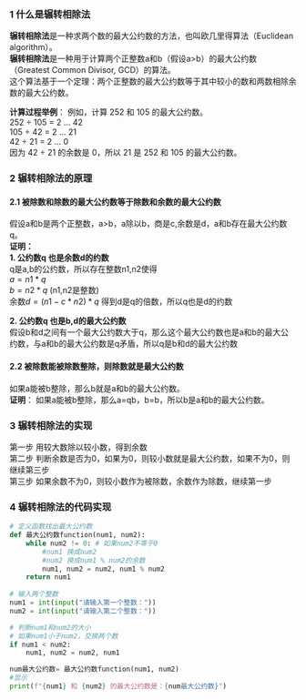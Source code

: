 ### 1 什么是辗转相除法

**辗转相除法**是一种求两个数的最大公约数的方法，也叫欧几里得算法（Euclidean algorithm）。  
**辗转相除法**是一种用于计算两个正整数a和b（假设a>b）的最大公约数（Greatest Common Divisor, GCD）的算法。  
这个算法基于一个定理：两个正整数的最大公约数等于其中较小的数和两数相除余数的最大公约数。

**计算过程举例**：
例如，计算 252 和 105 的最大公约数。  
252 ÷ 105 = 2 … 42  
105 ÷ 42 = 2 … 21  
42 ÷ 21 = 2 … 0  
因为 42 ÷ 21 的余数是 0，所以 21 是 252 和 105 的最大公约数。  

### 2 辗转相除法的原理

#### 2.1 被除数和除数的最大公约数等于除数和余数的最大公约数

假设a和b是两个正整数，a>b，a除以b，商是c,余数是d，a和b存在最大公约数q。  
**证明：**  
**1. 公约数q 也是余数d的约数**  
q是a,b的公约数，所以存在整数n1,n2使得  
$a=n1*q$  
$b=n2*q$ (n1,n2是整数)  
余数$d=(n1-c*n2)*q$ 得到d是q的倍数，所以q也是d的约数

**2. 公约数q 也是b,d的最大公约数**  
假设b和d之间有一个最大公约数大于q，那么这个最大公约数也是a和b的最大公约数，与a和b的最大公约数是q矛盾，所以q是b和d的最大公约数

#### 2.2 被除数能被除数整除，则除数就是最大公约数

如果a能被b整除，那么b就是a和b的最大公约数。  
**证明**：
如果a能被b整除，那么a=qb，b=b，所以b是a和b的最大公约数。

### 3 辗转相除法的实现

第一步 用较大数除以较小数，得到余数  
第二步 判断余数是否为0，如果为0，则较小数就是最大公约数，如果不为0，则继续第三步  
第三步 如果余数不为0，则较小数作为被除数，余数作为除数，继续第一步  

### 4 辗转相除法的代码实现

```python
# 定义函数找出最大公约数  
def 最大公约数function(num1, num2):
    while num2 != 0: # 如果num2不等于0
        #num1 换成num2
        #num2 换成num1 % num2的余数
        num1, num2 = num2, num1 % num2
    return num1
    
# 输入两个整数
num1 = int(input("请输入第一个整数："))
num2 = int(input("请输入第二个整数："))

# 判断num1和num2的大小
# 如果num1小于num2，交换两个数
if num1 < num2:
    num1, num2 = num2, num1

num最大公约数= 最大公约数function(num1, num2)
#显示
print(f"{num1} 和 {num2} 的最大公约数是：{num最大公约数}")
```
